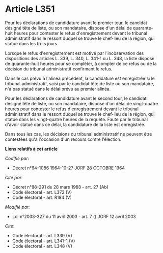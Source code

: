 # Article L351

Pour les déclarations de candidature avant le premier tour, le candidat désigné tête de liste, ou son mandataire, dispose
d'un délai de quarante-huit heures pour contester le refus d'enregistrement devant le tribunal administratif dans le ressort
duquel se trouve le chef-lieu de la région, qui statue dans les trois jours. 

Lorsque le refus d'enregistrement est motivé par l'inobservation des dispositions des articles L. 339, L. 340, L. 341-1 ou L.
348, la liste dispose de quarante-huit heures pour se compléter, à compter de ce refus ou de la décision du tribunal
administratif confirmant le refus. 

Dans le cas prévu à l'alinéa précédent, la candidature est enregistrée si le tribunal administratif, saisi par le candidat
tête de liste ou son mandataire, n'a pas statué dans le délai prévu au premier alinéa. 

Pour les déclarations de candidature avant le second tour, le candidat désigné tête de liste, ou son mandataire, dispose d'un
délai de vingt-quatre heures pour contester le refus d'enregistrement devant le tribunal administratif dans le ressort duquel
se trouve le chef-lieu de la région, qui statue dans les vingt-quatre heures de la requête. Faute par le tribunal d'avoir
statué dans ce délai, la candidature de la liste est enregistrée. 

Dans tous les cas, les décisions du tribunal administratif ne peuvent être contestées qu'à l'occasion d'un recours contre
l'élection.

**Liens relatifs à cet article**

_Codifié par_:

  - Décret n°64-1086 1964-10-27 JORF 28 OCTOBRE 1964

_Cité par_:

  - Décret n°88-291 du 28 mars 1988 - art. 27 (Ab)
  - Code électoral - art. L372 (V)
  - Code électoral - art. R184 (V)

_Modifié par_:

  - Loi n°2003-327 du 11 avril 2003 - art. 7 () JORF 12 avril 2003

_Cite_:

  - Code électoral - art. L339 (V)
  - Code électoral - art. L341-1 (V)
  - Code électoral - art. L348 (V)
